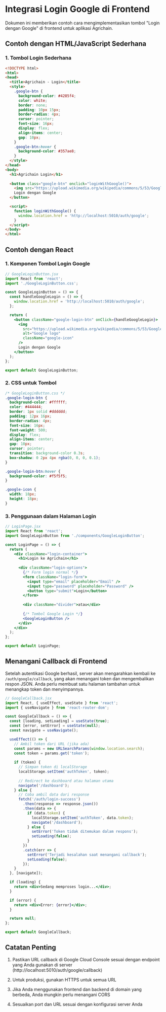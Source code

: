 # Integrasi Login Google di Frontend

Dokumen ini memberikan contoh cara mengimplementasikan tombol "Login dengan Google" di frontend untuk aplikasi Agrichain.

## Contoh dengan HTML/JavaScript Sederhana

### 1. Tombol Login Sederhana

```html
<!DOCTYPE html>
<html>
<head>
  <title>Agrichain - Login</title>
  <style>
    .google-btn {
      background-color: #4285f4;
      color: white;
      border: none;
      padding: 10px 15px;
      border-radius: 4px;
      cursor: pointer;
      font-size: 16px;
      display: flex;
      align-items: center;
      gap: 10px;
    }
    .google-btn:hover {
      background-color: #357ae8;
    }
  </style>
</head>
<body>
  <h1>Agrichain Login</h1>
  
  <button class="google-btn" onclick="loginWithGoogle()">
    <img src="https://upload.wikimedia.org/wikipedia/commons/5/53/Google_%22G%22_Logo.svg" width="20" height="20" alt="Google logo">
    Login dengan Google
  </button>

  <script>
    function loginWithGoogle() {
      window.location.href = 'http://localhost:5010/auth/google';
    }
  </script>
</body>
</html>
```

## Contoh dengan React

### 1. Komponen Tombol Login Google

```jsx
// GoogleLoginButton.jsx
import React from 'react';
import './GoogleLoginButton.css';

const GoogleLoginButton = () => {
  const handleGoogleLogin = () => {
    window.location.href = 'http://localhost:5010/auth/google';
  };

  return (
    <button className="google-login-btn" onClick={handleGoogleLogin}>
      <img 
        src="https://upload.wikimedia.org/wikipedia/commons/5/53/Google_%22G%22_Logo.svg" 
        alt="Google logo"
        className="google-icon" 
      />
      Login dengan Google
    </button>
  );
};

export default GoogleLoginButton;
```

### 2. CSS untuk Tombol

```css
/* GoogleLoginButton.css */
.google-login-btn {
  background-color: #ffffff;
  color: #444444;
  border: 1px solid #dddddd;
  padding: 12px 16px;
  border-radius: 4px;
  font-size: 16px;
  font-weight: 500;
  display: flex;
  align-items: center;
  gap: 10px;
  cursor: pointer;
  transition: background-color 0.3s;
  box-shadow: 0 2px 4px rgba(0, 0, 0, 0.1);
}

.google-login-btn:hover {
  background-color: #f5f5f5;
}

.google-icon {
  width: 18px;
  height: 18px;
}
```

### 3. Penggunaan dalam Halaman Login

```jsx
// LoginPage.jsx
import React from 'react';
import GoogleLoginButton from './components/GoogleLoginButton';

const LoginPage = () => {
  return (
    <div className="login-container">
      <h1>Login ke Agrichain</h1>
      
      <div className="login-options">
        {/* Form login normal */}
        <form className="login-form">
          <input type="email" placeholder="Email" />
          <input type="password" placeholder="Password" />
          <button type="submit">Login</button>
        </form>
        
        <div className="divider">atau</div>
        
        {/* Tombol Google Login */}
        <GoogleLoginButton />
      </div>
    </div>
  );
};

export default LoginPage;
```

## Menangani Callback di Frontend

Setelah autentikasi Google berhasil, server akan mengarahkan kembali ke `/auth/google/callback`, yang akan menangani token dan mengembalikan respon JSON. Anda perlu membuat satu halaman tambahan untuk menangkap token dan menyimpannya.

```jsx
// GoogleCallback.jsx
import React, { useEffect, useState } from 'react';
import { useNavigate } from 'react-router-dom';

const GoogleCallback = () => {
  const [loading, setLoading] = useState(true);
  const [error, setError] = useState(null);
  const navigate = useNavigate();

  useEffect(() => {
    // Ambil token dari URL (jika ada)
    const params = new URLSearchParams(window.location.search);
    const token = params.get('token');
    
    if (token) {
      // Simpan token di localStorage
      localStorage.setItem('authToken', token);
      
      // Redirect ke dashboard atau halaman utama
      navigate('/dashboard');
    } else {
      // Coba ambil data dari response
      fetch('/auth/login-success')
        .then(response => response.json())
        .then(data => {
          if (data.token) {
            localStorage.setItem('authToken', data.token);
            navigate('/dashboard');
          } else {
            setError('Token tidak ditemukan dalam respons');
            setLoading(false);
          }
        })
        .catch(err => {
          setError('Terjadi kesalahan saat menangani callback');
          setLoading(false);
        });
    }
  }, [navigate]);

  if (loading) {
    return <div>Sedang memproses login...</div>;
  }

  if (error) {
    return <div>Error: {error}</div>;
  }

  return null;
};

export default GoogleCallback;
```

## Catatan Penting

1. Pastikan URL callback di Google Cloud Console sesuai dengan endpoint yang Anda gunakan di server (http://localhost:5010/auth/google/callback)

2. Untuk produksi, gunakan HTTPS untuk semua URL

3. Jika Anda menggunakan frontend dan backend di domain yang berbeda, Anda mungkin perlu menangani CORS

4. Sesuaikan port dan URL sesuai dengan konfigurasi server Anda 